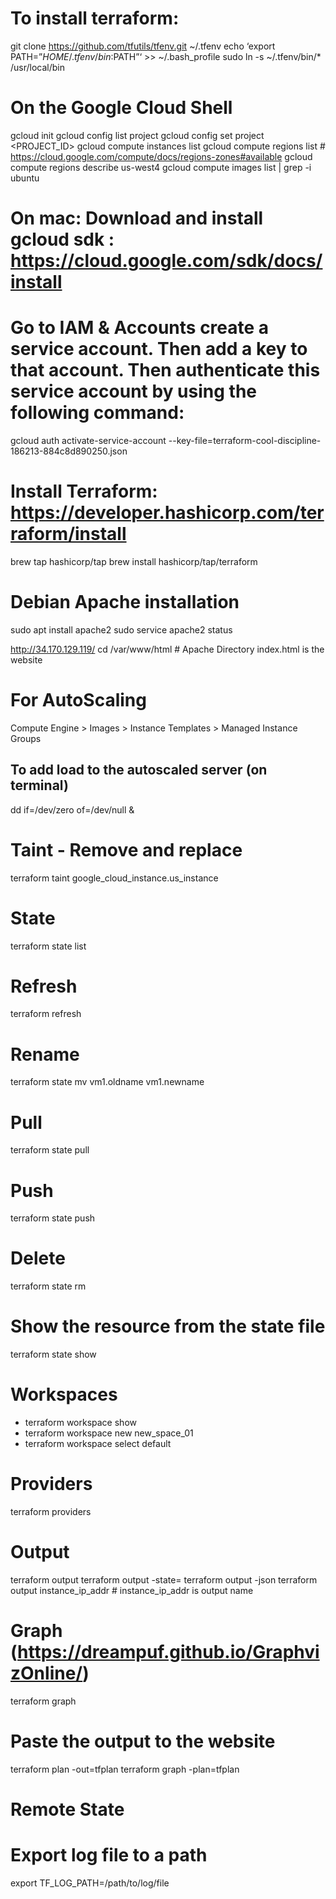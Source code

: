 # To install terraform:
git clone https://github.com/tfutils/tfenv.git ~/.tfenv
echo ‘export PATH=”$HOME/.tfenv/bin:$PATH”‘ >> ~/.bash_profile
sudo ln -s ~/.tfenv/bin/* /usr/local/bin



# On the Google Cloud Shell
gcloud init
gcloud config list project
gcloud config set project <PROJECT_ID>
gcloud compute instances list
gcloud compute regions list # https://cloud.google.com/compute/docs/regions-zones#available
gcloud compute regions describe us-west4
gcloud compute images list | grep -i ubuntu


# On mac: Download and install gcloud sdk : https://cloud.google.com/sdk/docs/install


# Go to IAM & Accounts create a service account. Then add a key to that account. Then authenticate this service account by using the following command:
gcloud auth activate-service-account  --key-file=terraform-cool-discipline-186213-884c8d890250.json



# Install Terraform: https://developer.hashicorp.com/terraform/install
brew tap hashicorp/tap
brew install hashicorp/tap/terraform






# Debian Apache installation
sudo apt install apache2
sudo service apache2 status

http://34.170.129.119/
cd /var/www/html # Apache Directory
index.html is the website



# For AutoScaling
Compute Engine > Images > Instance Templates > Managed Instance Groups

## To add load to the autoscaled server (on terminal)
dd if=/dev/zero of=/dev/null &



# Taint - Remove and replace
terraform taint google_cloud_instance.us_instance

# State
terraform state list

# Refresh
terraform refresh

# Rename
terraform state mv vm1.oldname vm1.newname

# Pull
terraform state pull

# Push
terraform state push

# Delete
terraform state rm

# Show the resource from the state file
terraform state show <resourcename>

# Workspaces
- terraform workspace show
- terraform workspace new new_space_01
- terraform workspace select default

# Providers
terraform providers

# Output
terraform output
terraform output -state=<path>
terraform output -json
terraform output instance_ip_addr # instance_ip_addr is output name


# Graph (https://dreampuf.github.io/GraphvizOnline/)
terraform graph
# Paste the output to the website

terraform plan -out=tfplan
terraform graph -plan=tfplan

# Remote State

# Export log file to a path
export TF_LOG_PATH=/path/to/log/file

